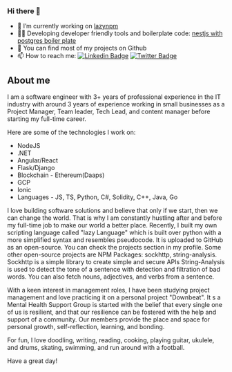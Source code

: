 
### Hi there 👋

- 🔭 I’m currently working on [lazynpm](https://github.com/lazynpm)
- 🧑‍💻 Developing developer friendly tools and boilerplate code: [nestjs with postgres boiler plate](https://github.com/OrignalLazyCoder/nestjs-boilerplate)
- 👯 You can find most of my projects on Github
- 📫 How to reach me:
[![Linkedin Badge](https://img.shields.io/badge/-LinkedIn-0e76a8?style=flat-square&logo=Linkedin&logoColor=white)](https://linkedin.com/in/lazycoderr)
[![Twitter Badge](https://img.shields.io/badge/-Twitter-00acee?style=flat-square&logo=Twitter&logoColor=white)](https://twitter.com/lazycoderr)

## About me
I am a software engineer with 3+ years of professional experience in the IT industry with around 3 years of experience working in small businesses as a Project Manager, Team leader, Tech Lead, and content manager before starting my full-time career.

Here are some of the technologies I work on:
- NodeJS
- .NET
- Angular/React
- Flask/Django
- Blockchain - Ethereum(Daaps)
- GCP
- Ionic
- Languages - JS, TS, Python, C#, Solidity, C++, Java, Go

I love building software solutions and believe that only if we start, then we can change the world. That is why I am constantly hustling after and before my full-time job to make our world a better place. Recently, I built my own scripting language called "lazy Language" which is built over python with a more simplified syntax and resembles pseudocode. It is uploaded to GitHub as an open-source. You can check the projects section in my profile. Some other open-source projects are NPM Packages: sockhttp, string-analysis.
Sockhttp is a simple library to create simple and secure APIs
String-Analysis is used to detect the tone of a sentence with detection and filtration of bad words. You can also fetch nouns, adjectives, and verbs from a sentence.

With a keen interest in management roles, I have been studying project management and love practicing it on a personal project "Downbeat". It s a Mental Health Support Group is started with the belief that every single one of us is resilient, and that our resilience can be fostered with the help and support of a community. Our members provide the place and space for personal growth, self-reflection, learning, and bonding.

For fun, I love doodling, writing, reading, cooking, playing guitar, ukulele, and drums, skating, swimming, and run around with a football.

Have a great day!

